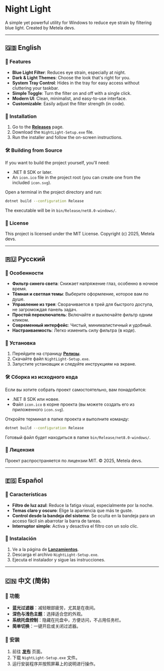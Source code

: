 # Night Light

A simple yet powerful utility for Windows to reduce eye strain by filtering blue light. Created by Metela devs.

---

## 🇬🇧 English

### 🚀 Features
- **Blue Light Filter**: Reduces eye strain, especially at night.
- **Dark & Light Themes**: Choose the look that's right for you.
- **System Tray Control**: Hides in the tray for easy access without cluttering your taskbar.
- **Simple Toggle**: Turn the filter on and off with a single click.
- **Modern UI**: Clean, minimalist, and easy-to-use interface.
- **Customizable**: Easily adjust the filter strength (in code).

### 💾 Installation
1. Go to the [**Releases**](../../releases/latest) page.
2. Download the `NightLight-Setup.exe` file.
3. Run the installer and follow the on-screen instructions.

### 🛠️ Building from Source
If you want to build the project yourself, you'll need:
- .NET 8 SDK or later.
- An `icon.ico` file in the project root (you can create one from the included `icon.svg`).

Open a terminal in the project directory and run:
```bash
dotnet build --configuration Release
```
The executable will be in `bin/Release/net8.0-windows/`.

### 📄 License
This project is licensed under the MIT License. Copyright (c) 2025, Metela devs.

---

## 🇷🇺 Русский

### 🚀 Особенности
- **Фильтр синего света**: Снижает напряжение глаз, особенно в ночное время.
- **Тёмная и светлая темы**: Выберите оформление, которое вам по душе.
- **Управление из трея**: Сворачивается в трей для быстрого доступа, не загромождая панель задач.
- **Простой переключатель**: Включайте и выключайте фильтр одним кликом.
- **Современный интерфейс**: Чистый, минималистичный и удобный.
- **Настраиваемость**: Легко изменить силу фильтра (в коде).

### 💾 Установка
1. Перейдите на страницу [**Релизы**](../../releases/latest).
2. Скачайте файл `NightLight-Setup.exe`.
3. Запустите установщик и следуйте инструкциям на экране.

### 🛠️ Сборка из исходного кода
Если вы хотите собрать проект самостоятельно, вам понадобится:
- .NET 8 SDK или новее.
- Файл `icon.ico` в корне проекта (вы можете создать его из приложенного `icon.svg`).

Откройте терминал в папке проекта и выполните команду:
```bash
dotnet build --configuration Release
```
Готовый файл будет находиться в папке `bin/Release/net8.0-windows/`.

### 📄 Лицензия
Проект распространяется по лицензии MIT. © 2025, Metela devs.

---

## 🇪🇸 Español

### 🚀 Características
- **Filtro de luz azul**: Reduce la fatiga visual, especialmente por la noche.
- **Temas claro y oscuro**: Elige la apariencia que más te guste.
- **Control desde la bandeja del sistema**: Se oculta en la bandeja para un acceso fácil sin abarrotar la barra de tareas.
- **Interruptor simple**: Activa y desactiva el filtro con un solo clic.

### 💾 Instalación
1. Ve a la página de [**Lanzamientos**](../../releases/latest).
2. Descarga el archivo `NightLight-Setup.exe`.
3. Ejecuta el instalador y sigue las instrucciones.

---

## 🇨🇳 中文 (简体)

### 🚀 功能
- **蓝光过滤器**：减轻眼部疲劳，尤其是在夜间。
- **深色与浅色主题**：选择适合您的外观。
- **系统托盘控制**：隐藏在托盘中，方便访问，不占用任务栏。
- **简单切换**：一键开启或关闭过滤器。

### 💾 安装
1. 前往 [**发布**](../../releases/latest) 页面。
2. 下载 `NightLight-Setup.exe` 文件。
3. 运行安装程序并按照屏幕上的说明进行操作。
